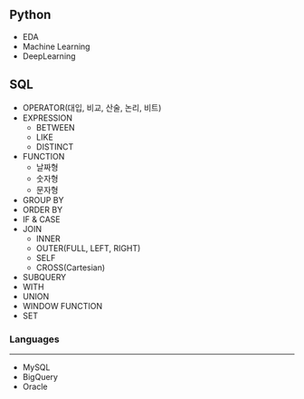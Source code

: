 ## Python
- EDA
- Machine Learning
- DeepLearning

## SQL
- OPERATOR(대입, 비교, 산술, 논리, 비트)
- EXPRESSION
  - BETWEEN
  - LIKE
  - DISTINCT
- FUNCTION
  - 날짜형
  - 숫자형
  - 문자형
- GROUP BY
- ORDER BY
- IF & CASE
- JOIN
  - INNER
  - OUTER(FULL, LEFT, RIGHT)
  - SELF
  - CROSS(Cartesian)
- SUBQUERY
- WITH
- UNION
- WINDOW FUNCTION
- SET

### Languages
---
- MySQL
- BigQuery
- Oracle